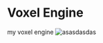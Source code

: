 # Voxel Engine
 my voxel engine
![asasdasdas](https://github.com/user-attachments/assets/f9f8aad4-d47d-40e0-b57e-cc891b9da822)
